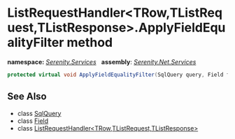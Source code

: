 # ListRequestHandler&lt;TRow,TListRequest,TListResponse&gt;.ApplyFieldEqualityFilter method
**namespace:** *[Serenity.Services](../../README.md#serenity.services-namespace)*   **assembly**: *[Serenity.Net.Services](../../README.md)*

```csharp
protected virtual void ApplyFieldEqualityFilter(SqlQuery query, Field field, object value)
```

## See Also

* class [SqlQuery](../Serenity.Net.Data/../../Serenity.Data/SqlQuery.md)
* class [Field](../Serenity.Net.Entity/../../Serenity.Data/Field.md)
* class [ListRequestHandler&lt;TRow,TListRequest,TListResponse&gt;](../ListRequestHandler-3.md)